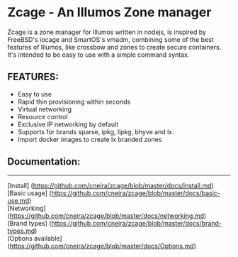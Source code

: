 # Zcage - An Illumos Zone manager

Zcage is a zone manager for Illumos written in nodejs, is inspired by FreeBSD's 
iocage and SmartOS's vmadm, combining some of the best features of Illumos, like
crossbow and zones to create secure containers.  
It's intended to be easy to use with a simple command syntax. 
  
  
## FEATURES:

* Easy to use
* Rapid thin provisioning within seconds
* Virtual networking
* Resource control
* Exclusive IP networking by default
* Supports for brands sparse, ipkg, lipkg, bhyve and lx.
* Import docker images to create lx branded zones

## Documentation:
--------------
   [Install] (https://github.com/cneira/zcage/blob/master/docs/install.md)  
   [Basic usage] (https://github.com/cneira/zcage/blob/master/docs/basic-use.md)  
   [Networking] (https://github.com/cneira/zcage/blob/master/docs/networking.md)  
   [Brand types] (https://github.com/cneira/zcage/blob/master/docs/brand-types.md)  
   [Options available] (https://github.com/cneira/zcage/blob/master/docs/Options.md)    
